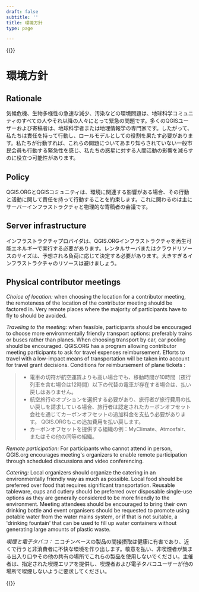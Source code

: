 ```yaml
---
draft: false
subtitle: ''
title: 環境方針
type: page

---
```

{{<content-start classes="content narrow" >}}
# 環境方針
Rationale[](https://www.qgis.org/en/site/getinvolved/governance/codeofconduct/environmentalpolicy.html#rationale "Link to this heading")
-
気候危機、生物多様性の急速な減少、汚染などの環境問題は、地球科学コミュニティのすべての人やそれ以降の人々にとって緊急の問題です。多くのQGISユーザーおよび寄稿者は、地球科学者または地理情報学の専門家です。したがって、私たちは責任を持って行動し、ロールモデルとしての役割を果たす必要があります。私たちが行動すれば、これらの問題についてあまり知らされていない一般市民会員も行動する緊急性を感じ、私たちの惑星に対する人間活動の影響を減らすのに役立つ可能性があります。

Policy[](https://www.qgis.org/en/site/getinvolved/governance/codeofconduct/environmentalpolicy.html#policy "Link to this heading")
-
QGIS.ORGとQGISコミュニティは、環境に関連する影響がある場合、その行動と活動に関して責任を持って行動することを約束します。これに関わるのは主にサーバーインフラストラクチャと物理的な寄稿者の会議です。

Server infrastructure[](https://www.qgis.org/en/site/getinvolved/governance/codeofconduct/environmentalpolicy.html#server-infrastructure "Link to this heading")
-
インフラストラクチャプロバイダは、QGIS.ORGインフラストラクチャを再生可能エネルギーで実行する必要があります。レンタルサーバまたはクラウドリソースのサイズは、予想される負荷に応じて決定する必要があります。大きすぎるインフラストラクチャのリソースは避けましょう。

Physical contributor meetings[](https://www.qgis.org/en/site/getinvolved/governance/codeofconduct/environmentalpolicy.html#physical-contributor-meetings "Link to this heading")
-
*Choice of location:* ​when choosing the location for a contributor meeting, the remoteness of the location of the contributor meeting should be factored in. Very remote places where the majority of participants have to fly to should be avoided.

*Traveling to the meeting:*​ when feasible, participants should be encouraged to choose more environmentally friendly transport options: preferably trains or buses rather than planes. When choosing transport by car, car pooling should be encouraged. QGIS.ORG has a program allowing contributor meeting participants to ask for travel expenses reimbursement. Efforts to travel with a low-impact means of transportation will be taken into account for travel grant decisions. Conditions for reimbursement of plane tickets :
> - 電車の切符が航空運賃よりも高い場合でも、移動時間が10時間（夜行列車を含む場合は12時間）以下の代替の電車が存在する場合は、払い戻しはありません。
> - 航空旅行のオプションを選択する必要があり、旅行者が旅行費用の払い戻しを請求している場合、旅行者は認定されたカーボンオフセット会社を通じてカーボンオフセットの追加料金を支払う必要があります。 QGIS.ORGもこの追加費用を払い戻します。
> - カーボンオフセットを提供する組織の例：MyClimate、Atmosfair、またはその他の同等の組織。

*Remote participation:* For participants who cannot attend in person, QGIS.org encourages meeting's organizers to enable remote participation through scheduled discussions and video conferencing.

*Catering:* Local organizers should organize the catering in an environmentally friendly way as much as possible. Local food should be preferred over food that requires significant transportation. Reusable tableware, cups and cutlery should be preferred over disposable single-use options as they are generally considered to be more friendly to the environment. Meeting attendees should be encouraged to bring their own drinking bottle and event organisers should be requested to promote using potable water from the water mains system, or if that is not suitable, a 'drinking fountain' that can be used to fill up water containers without generating large amounts of plastic waste.

*喫煙と電子タバコ：* ニコチンベースの製品の間接摂取は健康に有害であり、近くで行うと非消費者に不快な環境を作り出します。敬意を払い、非喫煙者が集まる出入り口やその他の共有の場所でこれらの製品を使用しないでください。主催者は、指定された喫煙エリアを提供し、喫煙者および電子タバコユーザーが他の場所で喫煙しないように要求してください。

{{<content-end >}}
